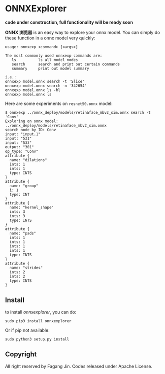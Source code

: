 # ONNXExplorer

**code under construction, full functionality will be ready soon**

**ONNX 浏览器** is an easy way to explore your onnx model. You can simply do these function in a onnx model very quickly:

```
usage: onnxexp <command> [<args>]

The most commonly used onnxexp commands are:
   ls          ls all model nodes
   search      search and print out certain commands
   summary     print out model summary

i.e.:
onnxexp model.onnx search -t 'Slice'
onnxexp model.onnx search -n '342654'
onnxexp model.onnx ls -hl
onnxexp model.onnx ls
```



Here are some experiments on `resnet50.onnx` model:

```
$ onnxexp ../onnx_deploy/models/retinaface_mbv2_sim.onnx search -t 'Conv' 
Exploring on onnx model: ../onnx_deploy/models/retinaface_mbv2_sim.onnx
search node by ID: Conv
input: "input.1"
input: "531"
input: "533"
output: "301"
op_type: "Conv"
attribute {
  name: "dilations"
  ints: 1
  ints: 1
  type: INTS
}
attribute {
  name: "group"
  i: 1
  type: INT
}
attribute {
  name: "kernel_shape"
  ints: 3
  ints: 3
  type: INTS
}
attribute {
  name: "pads"
  ints: 1
  ints: 1
  ints: 1
  ints: 1
  type: INTS
}
attribute {
  name: "strides"
  ints: 2
  ints: 2
  type: INTS
}

```



## Install

to install *onnxexplorer*, you can do:

```
sudo pip3 install onnxexplorer
```

Or if pip not available:

```
sudo python3 setup.py install
```



## Copyright

All right reserved by Fagang Jin. Codes released under Apache License.